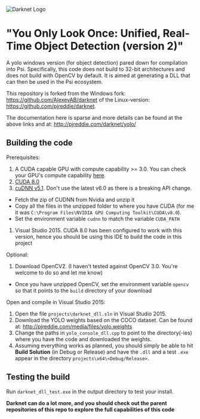 ![Darknet Logo](http://pjreddie.com/media/files/darknet-black-small.png)

# "You Only Look Once: Unified, Real-Time Object Detection (version 2)"

A yolo windows version (for object detection) pared down for compilation into Psi. Specifically, this code does not build to 32-bit architectures and does not build with OpenCV by default. It is aimed at generating a DLL that can then be used in the Psi ecosystem.

This repository is forked from the Windows fork: https://github.com/AlexeyAB/darknet of the Linux-version: https://github.com/pjreddie/darknet.

The documentation here is sparse and more details can be found at the above links and at: http://pjreddie.com/darknet/yolo/

## Building the code

Prerequisites:

1. A CUDA capable GPU with compute capability >= 3.0. You can check your GPU's compute capability [here](https://en.wikipedia.org/wiki/CUDA#GPUs_supported).
1. [CUDA 8.0](https://developer.nvidia.com/cuda-downloads)
1. [cuDNN v5.1](https://developer.nvidia.com/cudnn). Don't use the latest v6.0 as there is a breaking API change.
  - Fetch the zip of CUDNN from Nvidia and unzip it
  - Copy all the files in the unzipped folder to where you have CUDA (for me it was `C:\Program Files\NVIDIA GPU Computing Toolkit\CUDA\v8.0`).
  - Set the environment variable `cudnn` to match the variable `CUDA_PATH`
1. Visual Studio 2015. CUDA 8.0 has been configured to work with this version, hence you should be using this IDE to build the code in this project

Optional:

1. Download OpenCV2. (I haven't tested against OpenCV 3.0. You're welcome to do so and let me know)
  - Once you have unzipped OpenCV, set the environment variable `opencv` so that it points to the `build` directory of your download

Open and compile in Visual Studio 2015:

1. Open the file `projects\darknet_dll.sln` in Visual Studio 2015.
1. Download the YOLO weights based on the COCO dataset. Can be found at: http://pjreddie.com/media/files/yolo.weights
1. Change the paths in `yolo_console_dll.cpp` to point to the directory(-ies) where you have the code and downloaded the weights.
1. Assuming everything works as planned, you should simply be able to hit **Build Solution** (in Debug or Release) and have the `.dll` and a test `.exe` appear in the directory `projects\x64\<Debug/Release>`.

## Testing the build

Run `darknet_dll_test.exe` in the output directory to test your install.

**Darknet can do a lot more, and you should check out the parent repositories of this repo to explore the full capabilities of this code**
